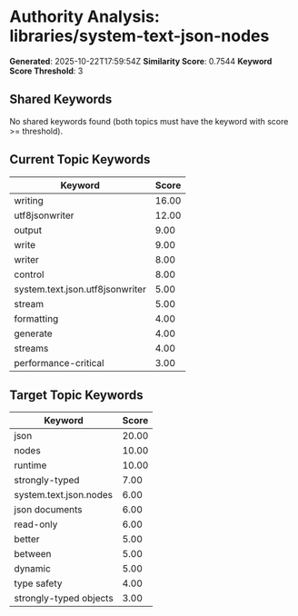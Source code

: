 # Authority Analysis: libraries/system-text-json-nodes

**Generated**: 2025-10-22T17:59:54Z
**Similarity Score**: 0.7544
**Keyword Score Threshold**: 3

## Shared Keywords

No shared keywords found (both topics must have the keyword with score >= threshold).

## Current Topic Keywords

| Keyword | Score |
|---------|-------|
| writing | 16.00 |
| utf8jsonwriter | 12.00 |
| output | 9.00 |
| write | 9.00 |
| writer | 8.00 |
| control | 8.00 |
| system.text.json.utf8jsonwriter | 5.00 |
| stream | 5.00 |
| formatting | 4.00 |
| generate | 4.00 |
| streams | 4.00 |
| performance-critical | 3.00 |

## Target Topic Keywords

| Keyword | Score |
|---------|-------|
| json | 20.00 |
| nodes | 10.00 |
| runtime | 10.00 |
| strongly-typed | 7.00 |
| system.text.json.nodes | 6.00 |
| json documents | 6.00 |
| read-only | 6.00 |
| better | 5.00 |
| between | 5.00 |
| dynamic | 5.00 |
| type safety | 4.00 |
| strongly-typed objects | 3.00 |

